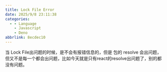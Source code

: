 ```yaml
---
title: Lock File Error
date: 2025/9/8 23:11:38
categories:
  - - Language
    - Javascript
    - Deno
abbrlink: 8ecdec10
---
```

当 Lock File出问题的时候，是不会有报错信息的，但是 包的 resolve 会出问题，但又不是每一个都会出问题，比如今天就是只有react的resolve出问题了，别的都没有问题。